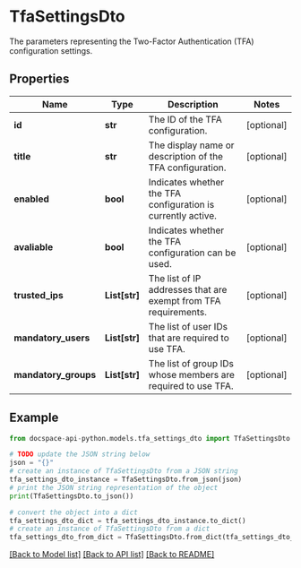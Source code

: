 # TfaSettingsDto
The parameters representing the Two-Factor Authentication (TFA) configuration settings.

## Properties

Name | Type | Description | Notes
------------ | ------------- | ------------- | -------------
**id** | **str** | The ID of the TFA configuration. | [optional] 
**title** | **str** | The display name or description of the TFA configuration. | [optional] 
**enabled** | **bool** | Indicates whether the TFA configuration is currently active. | [optional] 
**avaliable** | **bool** | Indicates whether the TFA configuration can be used. | [optional] 
**trusted_ips** | **List[str]** | The list of IP addresses that are exempt from TFA requirements. | [optional] 
**mandatory_users** | **List[str]** | The list of user IDs that are required to use TFA. | [optional] 
**mandatory_groups** | **List[str]** | The list of group IDs whose members are required to use TFA. | [optional] 

## Example

```python
from docspace-api-python.models.tfa_settings_dto import TfaSettingsDto

# TODO update the JSON string below
json = "{}"
# create an instance of TfaSettingsDto from a JSON string
tfa_settings_dto_instance = TfaSettingsDto.from_json(json)
# print the JSON string representation of the object
print(TfaSettingsDto.to_json())

# convert the object into a dict
tfa_settings_dto_dict = tfa_settings_dto_instance.to_dict()
# create an instance of TfaSettingsDto from a dict
tfa_settings_dto_from_dict = TfaSettingsDto.from_dict(tfa_settings_dto_dict)
```
[[Back to Model list]](../README.md#documentation-for-models) [[Back to API list]](../README.md#documentation-for-api-endpoints) [[Back to README]](../README.md)


